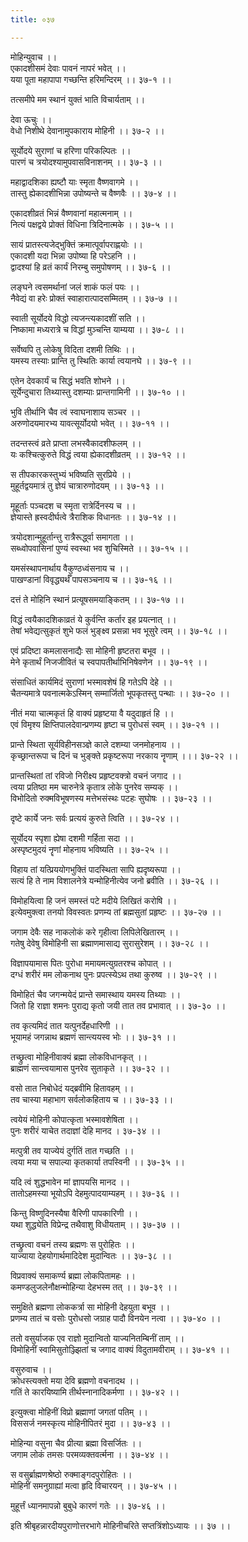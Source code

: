 ```yaml
---
title: ०३७

---
```

मोहिन्युवाच ।।  
एकादशीसमं देवाः पावनं नापरं भवेत् ।।  
यया पूता महापापा गच्छन्ति हरिमन्दिरम् ।। ३७-१ ।।  
  
तत्समीपे मम स्थानं युक्तं भाति विचार्यताम् ।।  
  
देवा ऊचुः ।।  
वेधो निशीथे देवानामुपकाराय मोहिनी ।। ३७-२ ।।  
  
सूर्योदये सुराणां च हरिणा परिकल्पितः ।।  
पारणं च त्रयोदश्यामुपवासविनाशनम् ।। ३७-३ ।।  
  
महाद्वादशिका ह्यष्टौ याः स्मृता वैष्णवागमे ।।  
तास्तु ह्येकादशीभिन्ना उपोष्यन्ते च वैष्णवैः ।। ३७-४ ।।  
  
एकादशीव्रतं भिन्नं वैष्णवानां महात्मनाम् ।।  
नित्यं पक्षद्वये प्रोक्तं विधिना त्रिदिनात्मके ।। ३७-५ ।।  
  
सायं प्रातस्त्यजेद्भुक्तिं क्रमात्पूर्वापराह्णयोः ।।  
एकादशी यदा भिन्ना उपोष्या हि परेऽहनि ।।  
द्वादश्यां हि व्रतं कार्यं निरम्बु समुपोषणम् ।। ३७-६ ।।  
  
लङ्घने त्वसमर्थानां जलं शाकं फलं पयः ।।  
नैवेद्यं वा हरेः प्रोक्तं स्वाहारात्पादसम्मितम् ।। ३७-७ ।।  
  
स्वाती सूर्योदये विद्धो त्यजन्त्यकादशीं सति ।।  
निष्कामा मध्यरात्रे च विद्धां मुञ्चन्ति याम्यया ।। ३७-८ ।।  
  
सर्वेष्वपि तु लोकेषु विदिता दशमी तिथिः ।।  
यमस्य तस्याः प्रान्ति तु स्थितिः कार्या त्वयानघे ।। ३७-९ ।।  
  
एतेन देवकार्यं च सिद्धं भवति शोभने ।।  
सूर्येन्दुचारा तिथ्यास्तु दशम्याः प्रान्तगामिनी ।। ३७-१० ।।  
  
भुवि तीर्थानि चैव त्वं स्वाघनाशाय सञ्चर ।।  
अरुणोदयमारभ्य यावत्सूर्योदयो भवेत् ।। ३७-११ ।।  
  
तदन्तस्त्वं व्रते प्राप्ता लभस्वैकादशीफलम् ।।  
यः कश्चित्कुरुते विद्धं त्वया ह्येकादशीव्रतम् ।। ३७-१२ ।।  
  
स तीपकारकस्तुभ्यं भविष्यति सुरप्रिये ।।  
मुहूर्तद्वयमात्रं तु ज्ञेयं चात्रारुणोदयम् ।। ३७-१३ ।।  
  
मूहूर्ताः पञ्चदश च स्मृता रात्रेर्दिनस्य च ।।  
ज्ञेयास्ते ह्रस्वदीर्घत्वे त्रैराशिक विधानतः ।। ३७-१४ ।।  
  
त्रयोदशान्मुहूर्तान्त्तु रात्रैरूर्द्ध्वा समागता ।।  
सब्ध्वोपवासिनां पुण्यं स्वस्था भव शुचिस्मिते ।। ३७-१५ ।।  
  
यमसंस्थापनार्थाय वैकुण्ठध्वंसनाय च ।।  
पाखण्डानां विवृद्ध्यर्थँ पापसञ्चनाय च ।। ३७-१६ ।।  
  
दत्तं ते मोहिनि स्थानं प्रत्यूषसमयाङ्कितम् ।। ३७-१७ ।।  
  
विद्धं त्वयैकादशिकाव्रतं ये कुर्वन्ति कर्तार इह प्रयत्नात् ।।  
तेषां भवेद्यत्सुकृतं शुभे फलं भुङ्क्ष्व प्रसन्ना भव भूसुरे त्वम् ।। ३७-१८ ।।  
  
एवं प्रदिष्टा कमलासनाद्यैः सा मोहिनी हृष्टतरा बभूव ।।  
मेने कृतार्थं निजजीवितं च स्वपापतीर्थाभिनिषेवणेन ।। ३७-१९ ।।  
  
संसाधितं कार्यमिदं सुराणां भस्मावशेषं हि गतेऽपि देहे ।।  
चैतन्यमात्रे पवनात्मकेऽस्मिन् सम्मार्जितो भूपकृतस्तु पन्थाः ।। ३७-२० ।।  
  
नीतं मया चात्मकृतं हि वाक्यं प्रहृष्टया वै यदुदाहृतं हि ।।  
एवं विमृश्य क्षिप्तिपालदेवान्प्रणम्य हृष्टा च पुरोधसं स्वम् ।। ३७-२१ ।।  
  
प्रान्ते स्थिता सूर्यविहीनसञ्ज्ञे काले दशम्या जनमोहनाय ।।  
कृच्छ्रान्तरूपा च दिनं च भुङ्क्ते प्रकृष्टरूपा नरकाय नॄणाम् ।।। ३७-२२ ।।  
  
प्रान्तस्थितां तां रविजो निरीक्ष्य प्रहृष्टवक्त्रो वचनं जगाद ।।  
त्वया प्रतिष्ठा मम चारुनेत्रे कृतात्र लोके पुनरेव सम्यक् ।।  
विभोदितो रुक्मविभूषणस्य मत्तेभसंस्थः पटहः सुघोषः ।। ३७-२३ ।।  
  
दृष्टे कार्ये जनः सर्वः प्रत्ययं कुरुते त्विति ।। ३७-२४ ।।  
  
सूर्योदय स्पृशा ह्येषा दशमी गर्हिता सदा ।।  
अस्पृष्टमुदयं नॄणां मोहनाय भविष्यति ।। ३७-२५ ।।  
  
विहाय तां यत्प्रिययोगभुक्तिं पादस्थिता सापि ह्यदृष्यरूपा ।।  
सत्यं हि ते नाम विशालनेत्रे यन्मोहिनीत्येव जनो ब्रवीति ।। ३७-२६ ।।  
  
विमोहयित्वा हि जनं समस्तं पटे मदीये लिखितं करोषि ।।  
इत्येवमुक्त्वा तनयो विवस्वतः प्रणम्य तां ब्रह्मसुतां प्रहृष्टः ।। ३७-२७ ।।  
  
जगाम देवैः सह नाकलोकं करे गृहीत्वा लिपिलेखितारम् ।।  
गतेषु देवेषु विमोहिनी सा ब्रह्माणमासाद्य सुरासुरेशम् ।। ३७-२८ ।।  
  
विज्ञापयामास पितः पुरोधा ममायमत्युग्रतरश्च कोपात् ।।  
दग्धं शरीरं मम लोकनाथ पुनः प्रपत्स्येऽथ तथा कुरुष्व ।। ३७-२९ ।।  
  
विमोहितं चैव जगन्मयेदं प्रान्ते समास्थाय यमस्य तिथ्याः ।।  
जितो हि राज्ञा शमनः पुराद्य कृतो जयी तात तव प्रभावात् ।। ३७-३० ।।  
  
तव कृत्यमिदं तात यत्पुनर्देहधारिणी ।।  
भूयामहं जगन्नाथ ब्रह्मणं सान्त्ययस्व भोः ।। ३७-३१ ।।  
  
तच्छ्रुत्वा मोहिनीवाक्यं ब्रह्मा लोकविधानकृत् ।।  
ब्राह्मणं सान्त्वयामास पुनरेव सुताकृते ।। ३७-३२ ।।  
  
वसो तात निबोधेदं यद्ब्रवीमि हितावहम् ।।  
तव चास्या महाभाग सर्वलोकहिताय च ।। ३७-३३ ।।  
  
त्वयेयं मोहिनी कोपात्कृता भस्मावशेषिता ।।  
पुनः शरीरं याचेत तदाज्ञां देहि मानद । ३७-३४ ।।  
  
मत्पुत्री तव याज्येयं दुर्गतिं तात गच्छति ।।  
त्वया मया च सपाल्या कृतकार्या तपस्विनी ।। ३७-३५ ।।  
  
यदि त्वं शुद्धभावेन मां ज्ञापयसि मानद ।।  
तातोऽहमस्या भूयोऽपि देहमुत्पादयाम्यहम् ।। ३७-३६ ।।  
  
किन्तु विष्णुदिनस्यैषा वैरिणी पापकारिणी ।।  
यथा शुद्ध्येति विप्रेन्द्र तथैवाशु विधीयताम् ।। ३७-३७ ।।  
  
तच्छ्रुत्वा वचनं तस्य ब्रह्मणः स पुरोहितः ।।  
याज्याया देहयोगार्थमादिदेश मुदान्वितः ।। ३७-३८ ।।  
  
विप्रवाक्यं समाकर्ण्य ब्रह्मा लोकपितामहः ।।  
कमण्डलुजलेनौक्षन्मोहिन्या देहभस्म तत् ।। ३७-३९ ।।  
  
समुक्षिते ब्रह्मणा लोककर्त्रा सा मोहिनी देहयुता बभूव ।।  
प्रणम्य तातं च वसोः पुरोधसो जग्राह पादौ विनयेन नत्वा ।। ३७-४० ।।  
  
ततो वसुर्याजक एव राज्ञो मुदान्वितो याज्यनितम्बिनीं ताम् ।।  
विमोहिनीं स्वामिसुतोञ्ज्झितां च जगाद वाक्यं विदुतामवीराम् ।। ३७-४१ ।।  
  
वसुरुवाच ।।  
क्रोधस्त्यक्तो मया देवि ब्रह्मणो वचनादथ ।।  
गतिं ते कारयिष्यामि तीर्थस्नानादिकर्मणा ।। ३७-४२ ।।  
  
इत्युक्त्वा मोहिनीं विप्रो ब्रह्माणां जगतां पतिम् ।।  
विससर्ज नमस्कृत्य मोहिनीपितरं मुदा ।। ३७-४३ ।।  
  
मोहिन्या वसुना चैव प्रीत्या ब्रह्मा विसर्जितः ।।  
जगाम लोकं तमसः परमव्यक्तवर्त्मना ।। ३७-४४ ।।  
  
स वसुर्ब्राह्मणश्रेष्ठो रुक्माङ्गदपुरोहितः ।।  
मोहिनीं समनुग्राह्यां मत्वा हृदि विचारयन् ।। ३७-४५ ।।  
  
मुहूर्त्तं ध्यानमापन्नो बुबुधे कारणं गतेः ।। ३७-४६ ।।  
  
इति श्रीबृहन्नारदीयपुराणोत्तरभागे मोहिनीचरिते सप्तत्रिंशोऽध्यायः ।। ३७ ।।